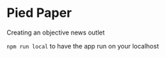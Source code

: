 # Pied Paper

Creating an objective news outlet

`npm run local` to have the app run on your localhost